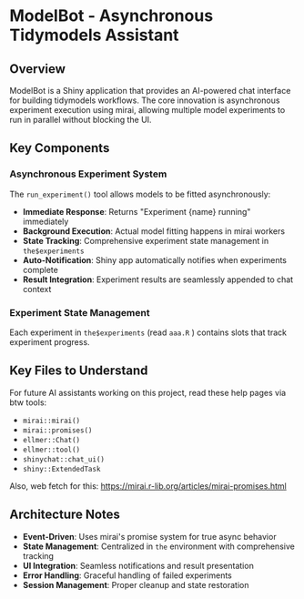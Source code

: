 # ModelBot - Asynchronous Tidymodels Assistant

## Overview

ModelBot is a Shiny application that provides an AI-powered chat interface for building tidymodels workflows. The core innovation is asynchronous experiment execution using mirai, allowing multiple model experiments to run in parallel without blocking the UI.

## Key Components

### Asynchronous Experiment System

The `run_experiment()` tool allows models to be fitted asynchronously:

- **Immediate Response**: Returns "Experiment {name} running" immediately
- **Background Execution**: Actual model fitting happens in mirai workers  
- **State Tracking**: Comprehensive experiment state management in `the$experiments`
- **Auto-Notification**: Shiny app automatically notifies when experiments complete
- **Result Integration**: Experiment results are seamlessly appended to chat context

### Experiment State Management

Each experiment in `the$experiments` (read `aaa.R` ) contains slots that track experiment progress.

## Key Files to Understand

For future AI assistants working on this project, read these help pages via btw tools:

* `mirai::mirai()`
* `mirai::promises()`
* `ellmer::Chat()`
* `ellmer::tool()`
* `shinychat::chat_ui()`
* `shiny::ExtendedTask`

Also, web fetch for this: https://mirai.r-lib.org/articles/mirai-promises.html

## Architecture Notes

- **Event-Driven**: Uses mirai's promise system for true async behavior
- **State Management**: Centralized in `the` environment with comprehensive tracking
- **UI Integration**: Seamless notifications and result presentation
- **Error Handling**: Graceful handling of failed experiments
- **Session Management**: Proper cleanup and state restoration
